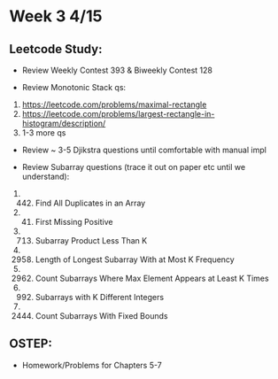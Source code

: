 # Week 3 4/15

## Leetcode Study:
- Review Weekly Contest 393 & Biweekly Contest 128 

- Review Monotonic Stack qs:
1. https://leetcode.com/problems/maximal-rectangle
2. https://leetcode.com/problems/largest-rectangle-in-histogram/description/
3. 1-3 more qs

- Review ~ 3-5 Djikstra questions until comfortable with manual impl

- Review Subarray questions (trace it out on paper etc until we understand): 
1. 442. Find All Duplicates in an Array
2. 41. First Missing Positive
3. 713. Subarray Product Less Than K
4. 2958. Length of Longest Subarray With at Most K Frequency
5. 2962. Count Subarrays Where Max Element Appears at Least K Times
6. 992. Subarrays with K Different Integers
7. 2444. Count Subarrays With Fixed Bounds

## OSTEP:
- Homework/Problems for Chapters 5-7
